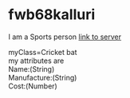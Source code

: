 # fwb68kalluri


I am a Sports person
[link to server](https://fwb68kalluri.herokuapp.com/)

<P> myClass=Cricket bat
<br>
my attributes are
<br>Name:(String)
<br>Manufacture:(String)
<br>Cost:(Number)

